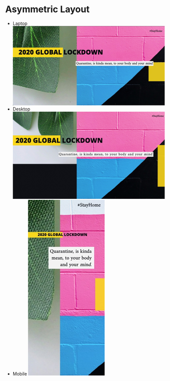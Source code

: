# Asymmetric Layout

  - Laptop
![CSS - Asymmetric Layout](preview.jpg)
  - Desktop
![CSS - Asymmetric Layout](preview2.jpg)
  - Mobile
![CSS - Asymmetric Layout](preview3.jpg)